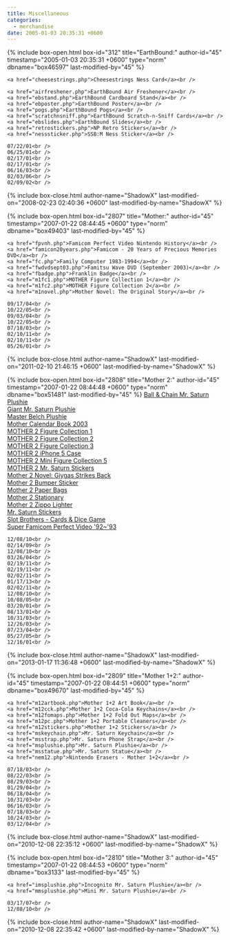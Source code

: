 ```yaml
---
title: Miscellaneous
categories:
  - merchandise
date: 2005-01-03 20:35:31 +0600
---
```

{% include box-open.html box-id="312" title="EarthBound:" author-id="45" timestamp="2005-01-03 20:35:31 +0600" type="norm" dbname="box46597" last-modified-by="45" %}
<table1 />

	<a href="cheesestrings.php">Cheesestrings Ness Card</a><br />

	<a href="airfreshener.php">EarthBound Air Freshener</a><br />
	<a href="ebstand.php">EarthBound Cardboard Stand</a><br />
	<a href="ebposter.php">EarthBound Poster</a><br />
	<a href="pogs.php">EarthBound Pogs</a><br />
	<a href="scratchnsniff.php">EarthBound Scratch-n-Sniff Cards</a><br />
	<a href="ebslides.php">EarthBound Slides</a><br />
	<a href="retrostickers.php">NP Retro Stickers</a><br />
	<a href="nesssticker.php">SSB:M Ness Sticker</a><br />

<table2 />

	07/22/01<br />
	06/25/01<br />
	02/17/01<br />
	02/17/01<br />
	06/16/03<br />
	02/03/06<br />
	02/09/02<br />

<table3 />
{% include box-close.html author-name="ShadowX" last-modified-on="2008-02-23 02:40:36 +0600" last-modified-by-name="ShadowX" %}

{% include box-open.html box-id="2807" title="Mother:" author-id="45" timestamp="2007-01-22 08:44:45 +0600" type="norm" dbname="box49403" last-modified-by="45" %}
<table1 />

	<a href="fpvnh.php">Famicom Perfect Video Nintendo History</a><br />
	<a href="famicon20years.php">Famicom - 20 Years of Precious Memories DVD</a><br />
	<a href="fc.php">Family Computer 1983-1994</a><br />
	<a href="fwdvdsept03.php">Famitsu Wave DVD (September 2003)</a><br />
	<a href="fbadge.php">Franklin Badge</a><br />
	<a href="m1fc1.php">MOTHER Figure Collection 1</a><br />
	<a href="m1fc2.php">MOTHER Figure Collection 2</a><br />
	<a href="m1novel.php">Mother Novel: The Original Story</a><br />

<table2 />

	09/17/04<br />
	10/22/05<br />
	09/03/04<br />
	10/22/05<br />
	07/18/03<br />
	02/10/11<br />
	02/10/11<br />
	05/26/01<br />

<table3 />
{% include box-close.html author-name="ShadowX" last-modified-on="2011-02-10 21:46:15 +0600" last-modified-by-name="ShadowX" %}

{% include box-open.html box-id="2808" title="Mother 2:" author-id="45" timestamp="2007-01-22 08:44:48 +0600" type="norm" dbname="box51481" last-modified-by="45" %}
<table1 />
	<a href="bcmsplushie.php">Ball & Chain Mr. Saturn Plushie</a><br />
	<a href="gmsplushie.php">Giant Mr. Saturn Plushie</a><br />
	<a href="mbplushie.php">Master Belch Plushie</a><br />
	<a href="mcb03.php">Mother Calendar Book 2003</a><br />
	<a href="m2fc1.php">MOTHER 2 Figure Collection 1</a><br />
	<a href="m2fc2.php">MOTHER 2 Figure Collection 2</a><br />
	<a href="m2fc3.php">MOTHER 2 Figure Collection 3</a><br />
	<a href="m2iphone5case.php">MOTHER 2 iPhone 5 Case</a><br />
	<a href="m2mfc5.php">MOTHER 2 Mini Figure Collection 5</a><br />
	<a href="m2msstickers.php">MOTHER 2 Mr. Saturn Stickers</a><br />
	<a href="m2novel.php">Mother 2 Novel: Giygas Strikes Back</a><br />
	<a href="bumpersticker.php">Mother 2 Bumper Sticker</a><br />
	<a href="paperbags.php">Mother 2 Paper Bags</a><br />
	<a href="m2stat.php">Mother 2 Stationary</a><br />
	<a href="m2lighter.php">Mother 2 Zippo Lighter</a><br />
	<a href="msstickers.php">Mr. Saturn Stickers</a><br />
	<a href="slotbrothers.php">Slot Brothers - Cards & Dice Game</a><br />
	<a href="perfect.php">Super Famicom Perfect Video '92~'93</a><br />

<table2 />

	12/08/10<br />
	02/14/09<br />
	12/08/10<br />
	03/26/04<br />
	02/19/11<br />
	02/19/11<br />
	02/02/11<br />
	01/17/13<br />
	02/02/11<br />
	12/08/10<br />
	10/08/05<br />
	03/20/01<br />
	08/13/01<br />
	10/31/03<br />
	12/26/03<br />
	07/23/04<br />
	05/27/05<br />
	12/16/01<br />

<table3 />
{% include box-close.html author-name="ShadowX" last-modified-on="2013-01-17 11:36:48 +0600" last-modified-by-name="ShadowX" %}

{% include box-open.html box-id="2809" title="Mother 1+2:" author-id="45" timestamp="2007-01-22 08:44:51 +0600" type="norm" dbname="box49670" last-modified-by="45" %}
<table1 />

	<a href="m12artbook.php">Mother 1+2 Art Book</a><br />
	<a href="m12cck.php">Mother 1+2 Coca-Cola Keychains</a><br />
	<a href="m12fomaps.php">Mother 1+2 Fold Out Maps</a><br />
	<a href="m12pc.php">Mother 1+2 Portable Cleaners</a><br />
	<a href="m12stickers.php">Mother 1+2 Stickers</a><br />
	<a href="mskeychain.php">Mr. Saturn Keychain</a><br />
	<a href="msstrap.php">Mr. Saturn Phone Strap</a><br />
	<a href="msplushie.php">Mr. Saturn Plushie</a><br />
	<a href="msstatue.php">Mr. Saturn Statue</a><br />
	<a href="nem12.php">Nintendo Erasers - Mother 1+2</a><br />

<table2 />

	07/18/03<br />
	08/22/03<br />
	08/29/03<br />
	01/29/04<br />
	06/18/04<br />
	10/31/03<br />
	06/16/03<br />
	07/18/03<br />
	10/24/03<br />
	03/12/04<br />

<table3 />
{% include box-close.html author-name="ShadowX" last-modified-on="2010-12-08 22:35:12 +0600" last-modified-by-name="ShadowX" %}

{% include box-open.html box-id="2810" title="Mother 3:" author-id="45" timestamp="2007-01-22 08:44:53 +0600" type="norm" dbname="box3133" last-modified-by="45" %}
<table1 />

	<a href="imsplushie.php">Incognito Mr. Saturn Plushie</a><br />
	<a href="mmsplushie.php">Mini Mr. Saturn Plushie</a><br />

<table2 />

	03/17/07<br />
	12/08/10<br />

<table3 />
{% include box-close.html author-name="ShadowX" last-modified-on="2010-12-08 22:35:42 +0600" last-modified-by-name="ShadowX" %}
